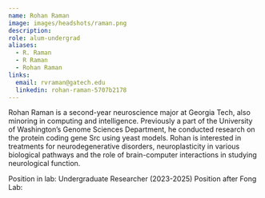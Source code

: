 ```yaml
---
name: Rohan Raman
image: images/headshots/raman.png
description: 
role: alum-undergrad
aliases:
  - R. Raman
  - R Raman
  - Rohan Raman
links:
  email: rvraman@gatech.edu
  linkedin: rohan-raman-5707b2178
---
```


Rohan Raman is a second-year neuroscience major at Georgia Tech, also minoring  in computing and intelligence. Previously a part of the University of Washington’s 
Genome Sciences Department, he conducted research on the protein coding gene Src using yeast models. Rohan is interested in treatments for neurodegenerative 
disorders, neuroplasticity in various biological pathways and the role of brain-computer interactions in studying neurological function. 


Position in lab: Undergraduate Researcher (2023-2025)
Position after Fong Lab: 
